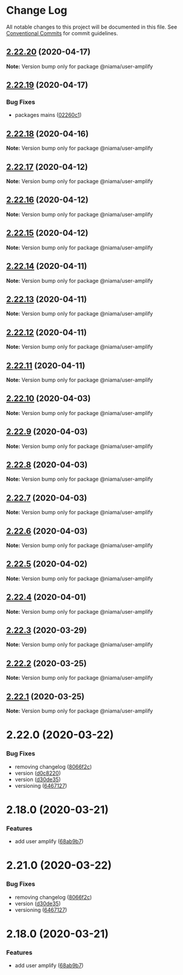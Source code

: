 # Change Log

All notable changes to this project will be documented in this file.
See [Conventional Commits](https://conventionalcommits.org) for commit guidelines.

## [2.22.20](https://github.com/niama-strategies/niama/compare/@niama/user-amplify@2.22.19...@niama/user-amplify@2.22.20) (2020-04-17)

**Note:** Version bump only for package @niama/user-amplify





## [2.22.19](https://github.com/niama-strategies/niama/compare/@niama/user-amplify@2.22.18...@niama/user-amplify@2.22.19) (2020-04-17)


### Bug Fixes

* packages mains ([02260c1](https://github.com/niama-strategies/niama/commit/02260c19823836b0f3234a330ed25406d8b127a1))





## [2.22.18](https://github.com/niama-strategies/niama/compare/@niama/user-amplify@2.22.17...@niama/user-amplify@2.22.18) (2020-04-16)

**Note:** Version bump only for package @niama/user-amplify





## [2.22.17](https://github.com/niama-strategies/niama/compare/@niama/user-amplify@2.22.16...@niama/user-amplify@2.22.17) (2020-04-12)

**Note:** Version bump only for package @niama/user-amplify





## [2.22.16](https://github.com/niama-strategies/niama/compare/@niama/user-amplify@2.22.15...@niama/user-amplify@2.22.16) (2020-04-12)

**Note:** Version bump only for package @niama/user-amplify





## [2.22.15](https://github.com/niama-strategies/niama/compare/@niama/user-amplify@2.22.14...@niama/user-amplify@2.22.15) (2020-04-12)

**Note:** Version bump only for package @niama/user-amplify





## [2.22.14](https://github.com/niama-strategies/niama/compare/@niama/user-amplify@2.22.13...@niama/user-amplify@2.22.14) (2020-04-11)

**Note:** Version bump only for package @niama/user-amplify





## [2.22.13](https://github.com/niama-strategies/niama/compare/@niama/user-amplify@2.22.12...@niama/user-amplify@2.22.13) (2020-04-11)

**Note:** Version bump only for package @niama/user-amplify





## [2.22.12](https://github.com/niama-strategies/niama/compare/@niama/user-amplify@2.22.11...@niama/user-amplify@2.22.12) (2020-04-11)

**Note:** Version bump only for package @niama/user-amplify





## [2.22.11](https://github.com/niama-strategies/niama/compare/@niama/user-amplify@2.22.10...@niama/user-amplify@2.22.11) (2020-04-11)

**Note:** Version bump only for package @niama/user-amplify





## [2.22.10](https://github.com/niama-strategies/niama/compare/@niama/user-amplify@2.22.9...@niama/user-amplify@2.22.10) (2020-04-03)

**Note:** Version bump only for package @niama/user-amplify





## [2.22.9](https://github.com/niama-strategies/niama/compare/@niama/user-amplify@2.22.8...@niama/user-amplify@2.22.9) (2020-04-03)

**Note:** Version bump only for package @niama/user-amplify





## [2.22.8](https://github.com/niama-strategies/niama/compare/@niama/user-amplify@2.22.7...@niama/user-amplify@2.22.8) (2020-04-03)

**Note:** Version bump only for package @niama/user-amplify





## [2.22.7](https://github.com/niama-strategies/niama/compare/@niama/user-amplify@2.22.6...@niama/user-amplify@2.22.7) (2020-04-03)

**Note:** Version bump only for package @niama/user-amplify





## [2.22.6](https://github.com/niama-strategies/niama/compare/@niama/user-amplify@2.22.5...@niama/user-amplify@2.22.6) (2020-04-03)

**Note:** Version bump only for package @niama/user-amplify





## [2.22.5](https://github.com/niama-strategies/niama/compare/@niama/user-amplify@2.22.4...@niama/user-amplify@2.22.5) (2020-04-02)

**Note:** Version bump only for package @niama/user-amplify





## [2.22.4](https://github.com/niama-strategies/niama/compare/@niama/user-amplify@2.22.3...@niama/user-amplify@2.22.4) (2020-04-01)

**Note:** Version bump only for package @niama/user-amplify





## [2.22.3](https://github.com/niama-strategies/niama/compare/@niama/user-amplify@2.22.2...@niama/user-amplify@2.22.3) (2020-03-29)

**Note:** Version bump only for package @niama/user-amplify





## [2.22.2](https://github.com/niama-strategies/niama/compare/@niama/user-amplify@2.22.1...@niama/user-amplify@2.22.2) (2020-03-25)

**Note:** Version bump only for package @niama/user-amplify





## [2.22.1](https://github.com/niama-strategies/niama/compare/@niama/user-amplify@2.22.0...@niama/user-amplify@2.22.1) (2020-03-25)

**Note:** Version bump only for package @niama/user-amplify





# 2.22.0 (2020-03-22)


### Bug Fixes

* removing changelog ([8066f2c](https://github.com/niama-strategies/niama/commit/8066f2c143a8e93600d5dab4ab313501e81f7a82))
* version ([d0c8220](https://github.com/niama-strategies/niama/commit/d0c822081680fe0106ebe9b8dd30ce769d102759))
* version ([d30de35](https://github.com/niama-strategies/niama/commit/d30de355da29ccd03916cddcd532e543e5906d0d))
* versioning ([6467127](https://github.com/niama-strategies/niama/commit/6467127550c6c1bfbc0d43ab4d83906695d9d732))



# 2.18.0 (2020-03-21)


### Features

* add user amplify ([68ab9b7](https://github.com/niama-strategies/niama/commit/68ab9b7c882c685254676ad9184a639a57d81386))





# 2.21.0 (2020-03-22)


### Bug Fixes

* removing changelog ([8066f2c](https://github.com/niama-strategies/niama/commit/8066f2c143a8e93600d5dab4ab313501e81f7a82))
* version ([d30de35](https://github.com/niama-strategies/niama/commit/d30de355da29ccd03916cddcd532e543e5906d0d))
* versioning ([6467127](https://github.com/niama-strategies/niama/commit/6467127550c6c1bfbc0d43ab4d83906695d9d732))



# 2.18.0 (2020-03-21)


### Features

* add user amplify ([68ab9b7](https://github.com/niama-strategies/niama/commit/68ab9b7c882c685254676ad9184a639a57d81386))
